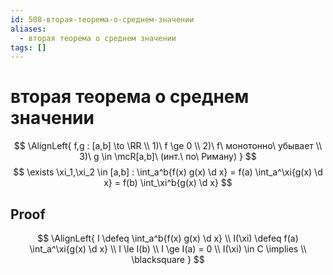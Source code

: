 ```yaml
---
id: 508-вторая-теорема-о-среднем-значении
aliases:
  - вторая теорема о среднем значении
tags: []
---
```


# вторая теорема о среднем значении
$$
\AlignLeft{
f,g : [a,b] \to \RR \\
1)\ f \ge 0 \\
2)\ f\ монотонно\ убывает \\
3)\ g \in \mcR[a,b]\ (инт.\ по\ Риману)
}
$$
$$
\exists \xi_1,\xi_2 \in [a,b] : \int_a^b{f(x) g(x) \d x} = 
f(a) \int_a^\xi{g(x) \d x} =
f(b) \int_\xi^b{g(x) \d x}
$$

## Proof
$$
\AlignLeft{
I \defeq \int_a^b{f(x) g(x) \d x} \\
I(\xi) \defeq f(a) \int_a^\xi{g(x) \d x} \\
I \le I(b) \\
I \ge I(a) = 0 \\
I(\xi) \in C \implies \\
\blacksquare
}
$$

